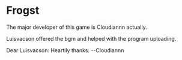 # Frogst
The major developer of this game is Cloudiannn actually.

Luisvacson offered the bgm and helped with the program uploading.

Dear Luisvacson:
  Heartily thanks.    --Cloudiannn
